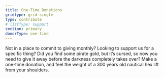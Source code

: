 ```yaml
---
title: One-Time Donations
gridtype: grid-single
type: contribute
# listType: support
section: primary
donorType: one-time
---
```


Not in a place to commit to giving monthly? Looking to support us for a specific thing? Did you find some pirate gold, but it’s cursed, so now you need to give it away before the darkness completely takes over? Make a one-time donation, and feel the weight of a 300 years old nautical hex lift from your shoulders.